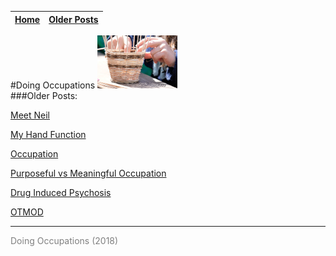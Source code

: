 
| [Home](index.html) | [Older Posts](archive.html) |
| --------|--------|

#Doing Occupations ![](img/basketlogo.jpg)
<br>
###Older Posts:


[Meet Neil](archive/meet_neil.html)

[My Hand Function](archive/my_hand_function.html)

[Occupation](archive/occupation.html)

[Purposeful vs Meaningful Occupation](archive/purp_vs_mean.html)

[Drug Induced Psychosis](archive/psychosis.html)

[OTMOD](archive/otmod.html)

***
<p style="color: grey;"> Doing Occupations (2018) </p>